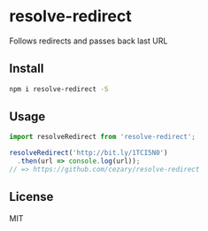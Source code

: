 # resolve-redirect

Follows redirects and passes back last URL

## Install

```sh
npm i resolve-redirect -S
```

## Usage

```javascript
import resolveRedirect from 'resolve-redirect';

resolveRedirect('http://bit.ly/1TCI5N0')
  .then(url => console.log(url));
// => https://github.com/cezary/resolve-redirect
```

## License

MIT

